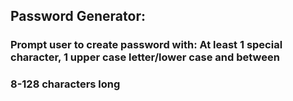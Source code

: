 ## Password Generator: 
### Prompt user to create password with: At least 1 special character, 1 upper case letter/lower case and between
### 8-128 characters long 
